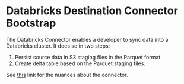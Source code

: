 # Databricks Destination Connector Bootstrap

The Databricks Connector enables a developer to sync data into a Databricks cluster. It does so in two steps:

1. Persist source data in S3 staging files in the Parquet format.
2. Create delta table based on the Parquet staging files.

See [this](https://docs.airbyte.io/integrations/destinations/databricks) link for the nuances about the connector.
